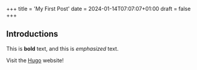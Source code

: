 +++
title = 'My First Post'
date = 2024-01-14T07:07:07+01:00
draft = false
+++
## Introductions

This is **bold** text, and this is *emphasized* text.

Visit the [Hugo](https://gohugo.io) website!
